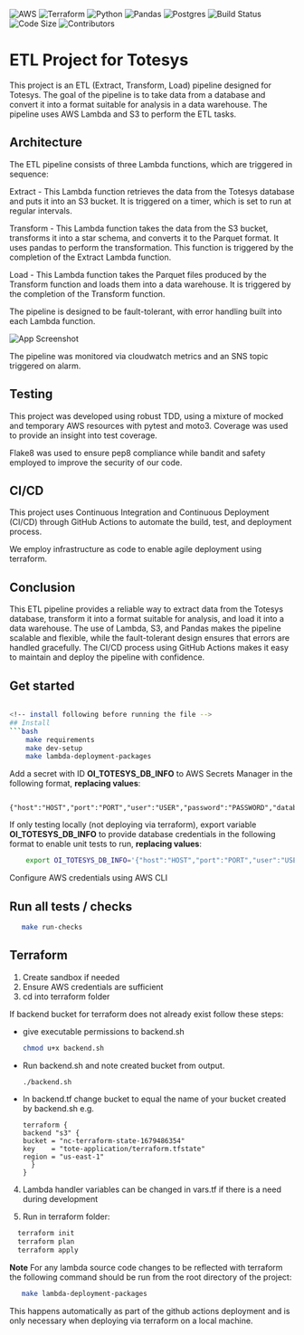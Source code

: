 ![AWS](https://img.shields.io/badge/AWS-%23FF9900.svg?style=for-the-badge&logo=amazon-aws&logoColor=white)
![Terraform](https://img.shields.io/badge/terraform-%235835CC.svg?style=for-the-badge&logo=terraform&logoColor=white)
![Python](https://img.shields.io/badge/python-3670A0?style=for-the-badge&logo=python&logoColor=ffdd54)
![Pandas](https://img.shields.io/badge/pandas-%23150458.svg?style=for-the-badge&logo=pandas&logoColor=white)
![Postgres](https://img.shields.io/badge/postgres-%23316192.svg?style=for-the-badge&logo=postgresql&logoColor=white)
![Build Status](https://img.shields.io/github/actions/workflow/status/orioninsight/de-project/deploy.yml?style=for-the-badge)
![Code Size](https://img.shields.io/github/languages/code-size/orioninsight/de-project?style=for-the-badge)
![Contributors](https://img.shields.io/github/contributors/orioninsight/de-project?style=for-the-badge)
# ETL Project for Totesys

This project is an ETL (Extract, Transform, Load) pipeline designed for Totesys. The goal of the pipeline is to take data from a database and convert it into a format suitable for analysis in a data warehouse. The pipeline uses AWS Lambda and S3 to perform the ETL tasks.

## Architecture

The ETL pipeline consists of three Lambda functions, which are triggered in sequence:

Extract - This Lambda function retrieves the data from the Totesys database and puts it into an S3 bucket. It is triggered on a timer, which is set to run at regular intervals.

Transform - This Lambda function takes the data from the S3 bucket, transforms it into a star schema, and converts it to the Parquet format. It uses pandas to perform the transformation. This function is triggered by the completion of the Extract Lambda function.

Load - This Lambda function takes the Parquet files produced by the Transform function and loads them into a data warehouse. It is triggered by the completion of the Transform function.

The pipeline is designed to be fault-tolerant, with error handling built into each Lambda function.


![App Screenshot](https://github.com/orioninsight/de-project/blob/main/architecture_diagrams/png/architecture_diagram.png)

The pipeline was monitored via cloudwatch metrics and an SNS topic triggered on alarm.

## Testing

This project was developed using robust TDD, using a mixture of mocked and temporary AWS resources with pytest and moto3. Coverage was used to provide an insight into test coverage.

Flake8 was used to ensure pep8 compliance while bandit and safety employed to improve the security of our code.

## CI/CD

This project uses Continuous Integration and Continuous Deployment (CI/CD) through GitHub Actions to automate the build, test, and deployment process.

We employ infrastructure as code to enable agile deployment using terraform.

## Conclusion

This ETL pipeline provides a reliable way to extract data from the Totesys database, transform it into a format suitable for analysis, and load it into a data warehouse. The use of Lambda, S3, and Pandas makes the pipeline scalable and flexible, while the fault-tolerant design ensures that errors are handled gracefully. The CI/CD process using GitHub Actions makes it easy to maintain and deploy the pipeline with confidence.

## Get started

````bash

<!-- install following before running the file -->
## Install
```bash
    make requirements
    make dev-setup
    make lambda-deployment-packages
````

Add a secret with ID **OI_TOTESYS_DB_INFO** to AWS Secrets Manager in the following format, **replacing values**:
```
    {"host":"HOST","port":"PORT","user":"USER","password":"PASSWORD","database":"DB"}
```

If only testing locally (not deploying via terraform), export variable **OI_TOTESYS_DB_INFO** to provide database credentials in the following format to enable unit tests to run, **replacing values**:
```bash
    export OI_TOTESYS_DB_INFO='{"host":"HOST","port":"PORT","user":"USER","password":"PASSWORD","database":"DB"}'
```

Configure AWS credentials using AWS CLI

## Run all tests / checks
```bash
   make run-checks
```

## Terraform

1. Create sandbox if needed
2. Ensure AWS credentials are sufficient
3. cd into terraform folder

If backend bucket for terraform does not already exist follow these steps:

- give executable permissions to backend.sh

  ```bash
  chmod u+x backend.sh
  ```

- Run backend.sh and note created bucket from output.

  ```bash
  ./backend.sh
  ```

- In backend.tf change bucket to equal the name of your bucket created by backend.sh e.g.
  ```
  terraform {
  backend "s3" {
  bucket = "nc-terraform-state-1679486354"
  key    = "tote-application/terraform.tfstate"
  region = "us-east-1"
    }
  }
  ```

4. Lambda handler variables can be changed in vars.tf if there is a need during development

5. Run in terraform folder:

```bash
  terraform init
  terraform plan
  terraform apply
```

**Note** For any lambda source code changes to be reflected with terraform the following command should be run from the root directory of the project:

```bash
   make lambda-deployment-packages
```

This happens automatically as part of the github actions deployment and is only necessary when deploying via terraform on a local machine.

